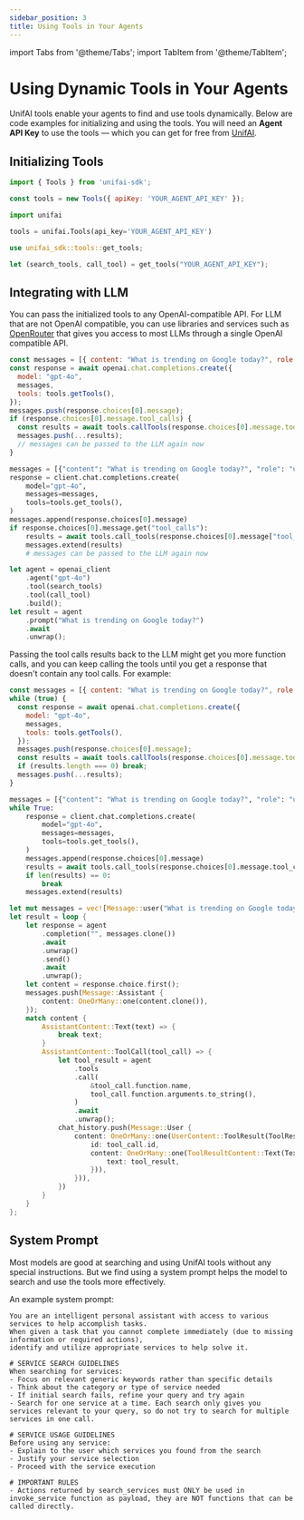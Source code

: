 ```yaml
---
sidebar_position: 3
title: Using Tools in Your Agents
---
```


import Tabs from '@theme/Tabs';
import TabItem from '@theme/TabItem';

# Using Dynamic Tools in Your Agents

UnifAI tools enable your agents to find and use tools dynamically. Below are code examples for initializing and using the tools. You will need an **Agent API Key** to use the tools — which you can get for free from [UnifAI](https://app.unifai.network/).

## Initializing Tools

<Tabs>
  <TabItem value="js" label="JavaScript/TypeScript">

```javascript
import { Tools } from 'unifai-sdk';

const tools = new Tools({ apiKey: 'YOUR_AGENT_API_KEY' });
```

  </TabItem>
  <TabItem value="py" label="Python">

```python
import unifai

tools = unifai.Tools(api_key='YOUR_AGENT_API_KEY')
```

  </TabItem>
  <TabItem value="rs" label="Rust">

```rust
use unifai_sdk::tools::get_tools;

let (search_tools, call_tool) = get_tools("YOUR_AGENT_API_KEY");
```

  </TabItem>
</Tabs>

## Integrating with LLM

You can pass the initialized tools to any OpenAI-compatible API.
For LLM that are not OpenAI compatible, you can use libraries and services such as [OpenRouter](https://openrouter.ai/docs) that gives you access to most LLMs through a single OpenAI compatible API.

<Tabs>
  <TabItem value="js" label="JavaScript/TypeScript">

```javascript
const messages = [{ content: "What is trending on Google today?", role: "user" }];
const response = await openai.chat.completions.create({
  model: "gpt-4o",
  messages,
  tools: tools.getTools(),
});
messages.push(response.choices[0].message);
if (response.choices[0].message.tool_calls) {
  const results = await tools.callTools(response.choices[0].message.tool_calls);
  messages.push(...results);
  // messages can be passed to the LLM again now
}
```

  </TabItem>
  <TabItem value="py" label="Python">

```python
messages = [{"content": "What is trending on Google today?", "role": "user"}]
response = client.chat.completions.create(
    model="gpt-4o",
    messages=messages,
    tools=tools.get_tools(),
)
messages.append(response.choices[0].message)
if response.choices[0].message.get("tool_calls"):
    results = await tools.call_tools(response.choices[0].message["tool_calls"])
    messages.extend(results)
    # messages can be passed to the LLM again now
```

  </TabItem>
  <TabItem value="rs" label="Rust">

```rust
let agent = openai_client
    .agent("gpt-4o")
    .tool(search_tools)
    .tool(call_tool)
    .build();
let result = agent
    .prompt("What is trending on Google today?")
    .await
    .unwrap();
```

  </TabItem>
</Tabs>

Passing the tool calls results back to the LLM might get you more function calls, and you can keep calling the tools until you get a response that doesn't contain any tool calls. For example:

<Tabs>
  <TabItem value="js" label="JavaScript/TypeScript">

```javascript
const messages = [{ content: "What is trending on Google today?", role: "user" }];
while (true) {
  const response = await openai.chat.completions.create({
    model: "gpt-4o",
    messages,
    tools: tools.getTools(),
  });
  messages.push(response.choices[0].message);
  const results = await tools.callTools(response.choices[0].message.tool_calls);
  if (results.length === 0) break;
  messages.push(...results);
}
```

  </TabItem>
  <TabItem value="py" label="Python">

```python
messages = [{"content": "What is trending on Google today?", "role": "user"}]
while True:
    response = client.chat.completions.create(
        model="gpt-4o",
        messages=messages,
        tools=tools.get_tools(),
    )
    messages.append(response.choices[0].message)
    results = await tools.call_tools(response.choices[0].message.tool_calls)
    if len(results) == 0:
        break
    messages.extend(results)
```

  </TabItem>
  <TabItem value="rs" label="Rust">

```rust
let mut messages = vec![Message::user("What is trending on Google today?")];
let result = loop {
    let response = agent
        .completion("", messages.clone())
        .await
        .unwrap()
        .send()
        .await
        .unwrap();
    let content = response.choice.first();
    messages.push(Message::Assistant {
        content: OneOrMany::one(content.clone()),
    });
    match content {
        AssistantContent::Text(text) => {
            break text;
        }
        AssistantContent::ToolCall(tool_call) => {
            let tool_result = agent
                .tools
                .call(
                    &tool_call.function.name,
                    tool_call.function.arguments.to_string(),
                )
                .await
                .unwrap();
            chat_history.push(Message::User {
                content: OneOrMany::one(UserContent::ToolResult(ToolResult {
                    id: tool_call.id,
                    content: OneOrMany::one(ToolResultContent::Text(Text {
                        text: tool_result,
                    })),
                })),
            })
        }
    }
};
```

  </TabItem>
</Tabs>

## System Prompt

Most models are good at searching and using UnifAI tools without any special instructions.
But we find using a system prompt helps the model to search and use the tools more effectively.

An example system prompt:

```
You are an intelligent personal assistant with access to various services to help accomplish tasks.
When given a task that you cannot complete immediately (due to missing information or required actions),
identify and utilize appropriate services to help solve it.

# SERVICE SEARCH GUIDELINES
When searching for services:
- Focus on relevant generic keywords rather than specific details
- Think about the category or type of service needed
- If initial search fails, refine your query and try again
- Search for one service at a time. Each search only gives you services relevant to your query, so do not try to search for multiple services in one call.

# SERVICE USAGE GUIDELINES
Before using any service:
- Explain to the user which services you found from the search
- Justify your service selection
- Proceed with the service execution

# IMPORTANT RULES
- Actions returned by search_services must ONLY be used in invoke_service function as payload, they are NOT functions that can be called directly.
```
